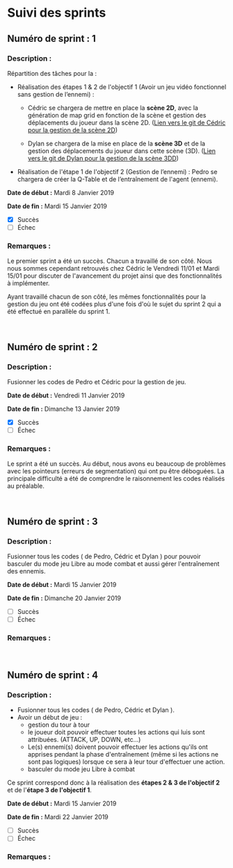 # Suivi des sprints


## Numéro de sprint : 1

### Description :
Répartition des tâches pour la :

* Réalisation des étapes 1 & 2 de l'objectif 1 (Avoir un jeu vidéo fonctionnel sans gestion de l’ennemi) :

  - Cédric se chargera de mettre en place la **scène 2D**, avec la génération de map grid en fonction de la scène et gestion des déplacements du joueur dans la scène 2D.
  ([Lien vers le git de Cédric pour la gestion de la scène 2D](https://github.com/KASCedric/grid_mapping_projet_fin_d_annee))

  - Dylan se chargera de la mise en place de la **scène 3D** et de la gestion des déplacements du joueur dans cette scène (3D).
  ([Lien vers le git de Dylan pour la gestion de la scène 3DD](https://github.com/ToDylan/projet-majeur-scene3D))

* Réalisation de l'étape 1 de l'objectif 2 (Gestion de l’ennemi) : Pedro se chargera de créer la Q-Table et de l’entraînement de l'agent (ennemi).



**Date de début :** Mardi 8 Janvier 2019

**Date de fin :** Mardi 15 Janvier 2019

- [x] Succès
- [ ] Échec

### Remarques :
Le premier sprint a été un succès. Chacun a travaillé de son côté. Nous nous sommes cependant retrouvés chez Cédric le Vendredi 11/01 et Mardi 15/01 pour discuter de l'avancement du projet ainsi que des fonctionnalités à implémenter.

Ayant travaillé chacun de son côté, les mêmes fonctionnalités pour la gestion du jeu ont été codées plus d'une fois d'où le sujet du sprint 2 qui a été effectué en parallèle du sprint 1.


</br>

## Numéro de sprint : 2

### Description :

Fusionner les codes de Pedro et Cédric pour la gestion de jeu.


**Date de début :** Vendredi 11 Janvier 2019

**Date de fin :** Dimanche 13 Janvier 2019

- [x] Succès
- [ ] Échec

### Remarques :
Le sprint a été un succès. Au début, nous avons eu beaucoup de problèmes avec les pointeurs (erreurs de segmentation) qui ont pu être déboguées.  La principale difficulté a été de comprendre le raisonnement les codes réalisés au préalable.






</br>


## Numéro de sprint : 3

### Description :

 Fusionner tous les codes ( de Pedro, Cédric et Dylan ) pour pouvoir basculer du mode jeu Libre au mode combat et aussi gérer l'entraînement des ennemis.



**Date de début :** Mardi 15 Janvier 2019

**Date de fin :** Dimanche 20 Janvier 2019

- [ ] Succès
- [ ] Échec

### Remarques :




</br>


## Numéro de sprint : 4

### Description :

* Fusionner tous les codes ( de Pedro, Cédric et Dylan ).
* Avoir un début de jeu :
  - gestion du tour à tour
  - le joueur doit pouvoir effectuer toutes les actions qui luis sont attribuées. (ATTACK, UP, DOWN, etc...)
  - Le(s) ennemi(s) doivent pouvoir effectuer les actions qu'ils ont apprises pendant la phase d'entraînement (même si les actions ne sont pas logiques) lorsque ce sera à leur tour d'effectuer une action.
  - basculer du mode jeu Libre à combat

Ce sprint correspond donc à la réalisation des **étapes 2 & 3 de l'objectif 2** et de l'**étape 3 de l'objectif 1**.

**Date de début :** Mardi 15 Janvier 2019

**Date de fin :** Mardi 22 Janvier 2019

- [ ] Succès
- [ ] Échec

### Remarques :
